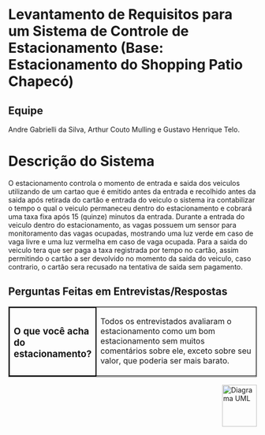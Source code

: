 <body>
 <h1> Levantamento de Requisitos para um Sistema de Controle de Estacionamento (Base: Estacionamento do Shopping Patio Chapecó)</h1>

 <h2> Equipe  </h2>
<p> Andre Gabrielli da Silva, Arthur Couto Mulling e Gustavo Henrique Telo. </p>

 <h1> Descrição do Sistema </h1>

O estacionamento controla o momento de entrada e saida dos veiculos utilizando de um cartao que é emitido antes da entrada e recolhido antes da saida
após retirada do cartão e entrada do veiculo o sistema ira contabilizar o tempo o qual o veiculo permaneceu dentro do estacionamento e cobrará uma taxa fixa após 15 (quinze) minutos da entrada.
Durante a entrada do veiculo dentro do estacionamento, as vagas possuem um sensor para monitoramento das vagas ocupadas, mostrando uma luz verde em caso de vaga livre e uma luz vermelha em caso de vaga ocupada.
Para a saida do veiculo tera que ser paga a taxa registrada por tempo no cartão, assim permitindo o cartão a ser devolvido no momento da saida do veiculo, caso contrario, o cartão sera recusado na tentativa de saida sem pagamento.

<section>
<h2> Perguntas Feitas em Entrevistas/Respostas </h2>
<table border="1">
  <tr>
    <td style="width: 25%; border: 2px solid black;">
      <h3>O que você acha do estacionamento?</h3>
    </td>
    <td>
      <p>Todos os entrevistados avaliaram o estacionamento como um bom estacionamento sem muitos comentários sobre ele, exceto sobre seu valor, que poderia ser mais barato.</p>
    </td>
  </tr>
</table>

<img 
    src="https://app.diagrams.net/#G1NUGBsonPujTVp-uYZP0wePRI3m3fGDyg#%7B%22pageId%22%3A%222JnSQlSYLmU3ISGfXkrO%22%7D" 
    align="right" 
    width="70" 
    height="85" 
    alt="Diagrama UML" />

</section>
</body>
